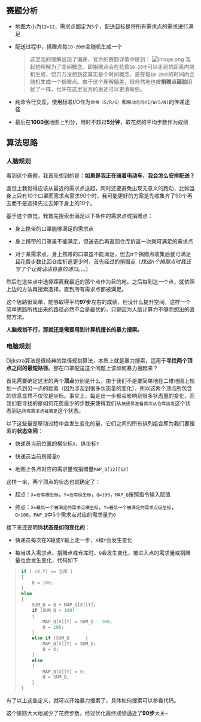 ## 赛题分析

* 地图大小为`12×12`，需求点固定为`5`个，配送目标是将所有需求点的需求进行满足

* 配送过程中，捐赠点每`10-20步`会随机生成一个
  > 这里我的理解出现了偏差，官方的赛题详情中提到：
  > ![image.png](https://raw.githubusercontent.com/rainzhop/hdc-devcloud-game-mask-ch1/master/102422h6tc4wjrgwezkdpq.png)
  > 我起初理解为了空间概念，即捐赠点会在花费`10-20步`可以走到的距离内随机生成，但万万没想到这其实是个时间概念，是在每`10-20步`的时间内会随机生成一个捐赠点。由于这个理解偏差，很自然地也被**捐赠点砸脸**困扰了一阵，也许在这里官方的表述可以更清晰些。

* 纯命令行交互，使用标准I/O作为`命令（S/R/G）`和`移动方向(E/W/S/N)`的传递途径

* 最后在**1000张**地图上判分，用时不超过**5分钟**，取花费的平均步数作为成绩

## 算法思路

### 人脑规划

看到这个赛题，我首先想到的是：**如果是我正在骑着电动车，我会怎么安排配送？**

直觉上我觉得应该从最近的需求点送起，同时还要避免出现无意义的跑动，比如当身上只有10个口罩而需求点需求90个时，我可能更好的方案是先收集齐了90个再去而不是选择先过去卸下身上的10个。

基于这个直觉，我首先搜索出满足以下条件的需求点或捐赠点：

* 身上携带的口罩能够满足的需求点

* 身上携带的口罩虽不能满足，但送去后再返回仓库折返一次就可满足的需求点

* 对于某需求点，身上携带的口罩虽不能满足，但去n个捐赠点收集后就可满足且花费步数比回仓库折返更少时，首先经过的捐赠点（*找这n个捐赠点时我还写了个让我沾沾自喜的递归。。。*）

然后在这些点中选择距离我最近的那个点作为目的地。之后每到达一个点，就依照上边的方法再搜索选择，直到所有需求点都被满足。

这个思路很简单，能够取得平均**97步**左右的成绩，但没什么提升空间。这样一个简单思路所找出来的路径必然不会是最优的，只是因为人脑计算力不够而想出的直觉方法。

**人脑规划不行，那就还是需要用到计算机擅长的暴力搜索。**

### 电脑规划

Dijkstra算法是很经典的路径规划算法，本质上就是暴力搜索，适用于**寻找两个顶点之间的最短路径**。那在口罩配送这个问题上该如何暴力搜起来？

首先需要确定这里的两个**顶点**分别是什么，由于我们不是要简单地在二维地图上规划一点到另一点的距离（因为涉及到很多状态量的变化），所以这两个顶点所包含的信息显然不仅仅是坐标。事实上，每走出一步都会影响到很多状态量的变化，而我们要寻找的是如何花费最少的步数来使得我们从`快递员准备首次从仓库出发`这个状态到达`所有需求点被满足`这个状态。

以下这些量是移动过程中会发生变化的量，它们之间的所有排列组合即为我们要搜索的**状态空间**：

* 快递员当前位置的横坐标`X`、纵坐标`Y`

* 快递员当前携带量`Q`

* 地图上各点对应的需求量或捐赠量`MAP_Q[12][12]`

这样一来，两个顶点的状态也就确定了：

* 起点：`X=仓库横坐标`，`Y=仓库纵坐标`，`Q=100`，`MAP_Q`按照指令输入赋值

* 终点：`X=最后一个被满足的需求点横坐标`，`Y=最后一个被满足的需求点纵坐标`，`Q<100`，`MAP_Q`中5个需求点对应的需求量为`0`

接下来还要明确**状态是如何变化的**：

* 快递员每次在X轴或Y轴上走一步，`X`和`Y`会发生变化

* 每当进入需求点、捐赠点或仓库时，`Q`会发生变化，被进入点的需求量或捐赠量也会发生变化，代码如下
> ```C++
> if ( (X,Y) == 仓库 )
> {
>     Q = 100;
> }
> else
> {
>     SUM_Q = Q + MAP_Q[X][Y];
>     if (SUM_Q > 100)
>     { 
>         MAP_Q[X][Y] = SUM_Q - 100;
>         Q = 100;
>     }
>     else if (SUM_Q      {
>         MAP_Q[X][Y] = SUM_Q;
>         Q = 0;
>     }
>     else
>     {
>         MAP_Q[X][Y] = 0;
>         Q = SUM_Q;
>     }
> }
> ```

有了以上这些定义，就可以开始暴力搜索了，具体如何搜索可以参看代码。

这个思路大大地减少了花费步数，经过优化最终成绩逼近了**90步**大关~






